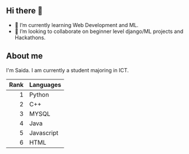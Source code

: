 ## Hi there 👋

<!--
**sasasaida/sasasaida** is a ✨ _special_ ✨ repository because its `README.md` (this file) appears on your GitHub profile.

Here are some ideas to get you started:

- 🔭 I’m currently working on ...
- 🌱 I’m currently learning ...
- 👯 I’m looking to collaborate on ...
- 🤔 I’m looking for help with ...
- 💬 Ask me about ...
- 📫 How to reach me: ...
- 😄 Pronouns: ...
- ⚡ Fun fact: ...
-->

- 🌱 I’m currently learning Web Development and ML.
- 👯 I’m looking to collaborate on beginner level django/ML projects and Hackathons.

## About me

I'm Saida. I am currently a student majoring in ICT.

| Rank | Languages |
|-----:|-----------|
|     1| Python    |
|     2| C++       |
|     3| MYSQL     |
|     4| Java      |
|     5| Javascript|
|     6| HTML      |


